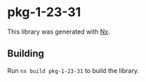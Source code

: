 # pkg-1-23-31

This library was generated with [Nx](https://nx.dev).

## Building

Run `nx build pkg-1-23-31` to build the library.
